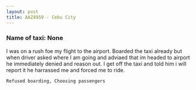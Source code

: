 ```yaml
---
layout: post
title: AAZ4959 - Cebu City
---
```


### Name of taxi: None

I was on a rush foe my flight to the airport. Boarded the taxi already but when driver asked where I am going and adviaed that im headed to airport he immediately denied and reason out. I get off the taxi and told him i will report it he harrassed me and forced me to ride. 

```Refused boarding, Choosing passengers```
